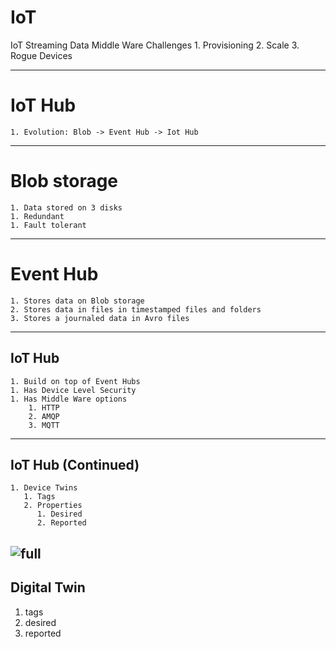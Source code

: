 # IoT
IoT
    Streaming Data
    Middle Ware
    Challenges
            1. Provisioning
            2. Scale
            3. Rogue Devices

---

# IoT Hub
    1. Evolution: Blob -> Event Hub -> Iot Hub

---
# Blob storage
    1. Data stored on 3 disks
    1. Redundant
    1. Fault tolerant
   
--- 

# Event Hub
    1. Stores data on Blob storage
    2. Stores data in files in timestamped files and folders
    3. Stores a journaled data in Avro files
 ---

## IoT Hub
    1. Build on top of Event Hubs
    1. Has Device Level Security
    1. Has Middle Ware options
        1. HTTP
        2. AMQP
        3. MQTT
---
 ## IoT Hub (Continued) 
    1. Device Twins
       1. Tags
       2. Properties
          1. Desired
          2. Reported
   ![full](https://microshak.github.io/MicroNotes/Images/twin.png)
---





## Digital Twin
1. tags
2. desired
3. reported





